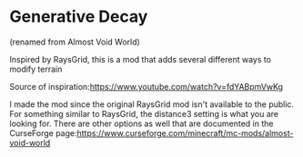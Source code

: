 # Generative Decay
(renamed from Almost Void World)

Inspired by RaysGrid, this is a mod that adds several different ways to modify terrain

Source of inspiration:https://www.youtube.com/watch?v=fdYABpmVwKg

I made the mod since the original RaysGrid mod isn't available to the public.
For something similar to RaysGrid, the distance3 setting is what you are looking for.
There are other options as well that are documented in the CurseForge page:https://www.curseforge.com/minecraft/mc-mods/almost-void-world


